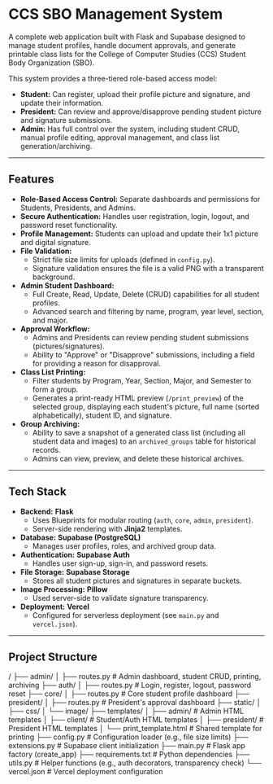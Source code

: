 # CCS SBO Management System

A complete web application built with Flask and Supabase designed to manage student profiles, handle document approvals, and generate printable class lists for the College of Computer Studies (CCS) Student Body Organization (SBO).

This system provides a three-tiered role-based access model:
* **Student:** Can register, upload their profile picture and signature, and update their information.
* **President:** Can review and approve/disapprove pending student picture and signature submissions.
* **Admin:** Has full control over the system, including student CRUD, manual profile editing, approval management, and class list generation/archiving.

---

## Features

* **Role-Based Access Control:** Separate dashboards and permissions for Students, Presidents, and Admins.
* **Secure Authentication:** Handles user registration, login, logout, and password reset functionality.
* **Profile Management:** Students can upload and update their 1x1 picture and digital signature.
* **File Validation:**
    * Strict file size limits for uploads (defined in `config.py`).
    * Signature validation ensures the file is a valid PNG with a transparent background.
* **Admin Student Dashboard:**
    * Full Create, Read, Update, Delete (CRUD) capabilities for all student profiles.
    * Advanced search and filtering by name, program, year level, section, and major.
* **Approval Workflow:**
    * Admins and Presidents can review pending student submissions (pictures/signatures).
    * Ability to "Approve" or "Disapprove" submissions, including a field for providing a reason for disapproval.
* **Class List Printing:**
    * Filter students by Program, Year, Section, Major, and Semester to form a group.
    * Generates a print-ready HTML preview (`/print_preview`) of the selected group, displaying each student's picture, full name (sorted alphabetically), student ID, and signature.
* **Group Archiving:**
    * Ability to save a snapshot of a generated class list (including all student data and images) to an `archived_groups` table for historical records.
    * Admins can view, preview, and delete these historical archives.

---

## Tech Stack

* **Backend:** **Flask**
    * Uses Blueprints for modular routing (`auth`, `core`, `admin`, `president`).
    * Server-side rendering with **Jinja2** templates.
* **Database:** **Supabase (PostgreSQL)**
    * Manages user profiles, roles, and archived group data.
* **Authentication:** **Supabase Auth**
    * Handles user sign-up, sign-in, and password resets.
* **File Storage:** **Supabase Storage**
    * Stores all student pictures and signatures in separate buckets.
* **Image Processing:** **Pillow**
    * Used server-side to validate signature transparency.
* **Deployment:** **Vercel**
    * Configured for serverless deployment (see `main.py` and `vercel.json`).

---

## Project Structure
/ ├── admin/ │ ├── routes.py # Admin dashboard, student CRUD, printing, archiving ├── auth/ │ ├── routes.py # Login, register, logout, password reset ├── core/ │ ├── routes.py # Core student profile dashboard ├── president/ │ ├── routes.py # President's approval dashboard ├── static/ │ ├── css/ │ └── image/ ├── templates/ │ ├── admin/ # Admin HTML templates │ ├── client/ # Student/Auth HTML templates │ ├── president/ # President HTML templates │ └── print_template.html # Shared template for printing ├── config.py # Configuration loader (e.g., file size limits) ├── extensions.py # Supabase client initialization ├── main.py # Flask app factory (create_app) ├── requirements.txt # Python dependencies ├── utils.py # Helper functions (e.g., auth decorators, transparency check) └── vercel.json # Vercel deployment configuration
